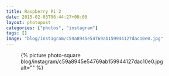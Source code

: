 ```yaml
---
title: Raspberry Pi 2
date: 2015-02-03T06:44:27+00:00
layout: photopost
categories: ["photos", "instagram"]
tags: []
image: "blog/instagram/c59a8945e54769ab159944127dac10e0.jpg"
---
```


<figure class="photo photo--square">
  {% picture photo-square blog/instagram/c59a8945e54769ab159944127dac10e0.jpg alt="" %}
</figure>


